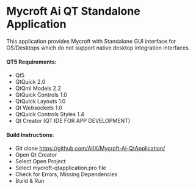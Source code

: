 # Mycroft Ai QT Standalone Application
This application provides Mycroft with Standalone GUI interface for OS/Desktops which do not support native desktop integration interfaces.

#### QT5 Requirements:
* Qt5
* QtQuick 2.0
* QtQml Models 2.2
* QtQuick Controls 1.0
* QtQuick Layouts 1.0
* Qt Websockets 1.0
* QtQuick Controls Styles 1.4
* Qt Creator (QT IDE FOR APP DEVELOPMENT)

#### Build Instructions:
- Git clone https://github.com/AIIX/Mycroft-Ai-QtApplication/
- Open Qt Creator
- Select Open Project
- Select mycroft-qtapplication.pro file 
- Check for Errors, Missing Dependencies
- Build & Run
